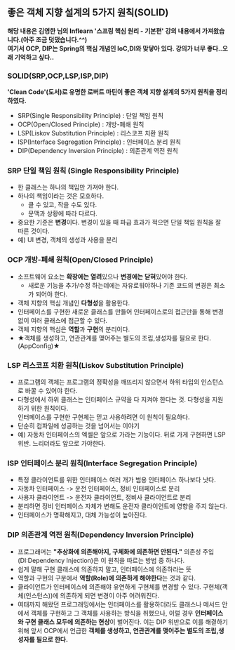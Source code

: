 ## 좋은 객체 지향 설계의 5가지 원칙(SOLID)
**해당 내용은 김영한 님의 Inflearn '스프링 핵심 원리 - 기본편' 강의 내용에서 가져왔습니다.(아주 조금 덧댔습니다.^^)**  
**여기서 OCP, DIP는 Spring의 핵심 개념인 IoC,DI와 맞닿아 있다. 강의가 너무 좋다..오래 기억하고 싶다..**

### SOLID(SRP,OCP,LSP,ISP,DIP)
**'Clean Code'(도서)로 유명한 로버트 마틴이 좋은 객체 지향 설계의 5가지 원칙을 정리하였다.**
- SRP(Single Responsibility Principle) : 단일 책임 원칙
- OCP(Open/Closed Principle) : 개방-폐쇄 원칙
- LSP(Liskov Substitution Principle) : 리스코프 치환 원칙
- ISP(Interface Segregation Principle) : 인터페이스 분리 원칙
- DIP(Dependency Inversion Principle) : 의존관계 역전 원칙

### SRP 단일 책임 원칙 (Single Responsibility Principle)
- 한 클래스는 하나의 책임만 가져야 한다.
- 하나의 책임이라는 것은 모호하다.
    - 클 수 있고, 작을 수도 있다.
    - 문맥과 상황에 따라 다르다.
- 중요한 기준은 **변경**이다. 변경이 있을 때 파급 효과가 적으면 단일 책임 원칙을 잘 따른 것이다.
- 예) UI 변경, 객체의 생성과 사용을 분리

### OCP 개방-폐쇄 원칙(Open/Closed Principle)
- 소프트웨어 요소는 **확장에는 열려**있으나 **변경에는 닫혀**있어야 한다.
    - 새로운 기능을 추가/수정 하는데에는 자유로워야하나 기존 코드의 변경은 최소가 되어야 한다.
- 객체 지향의 핵심 개념인 **다형성**을 활용한다.
- 인터페이스를 구현한 새로운 클래스를 만들어 인터페이스로의 접근만을 통해 변경없이 여러 클래스에 접근할 수 있다.
- 객체 지향의 핵심은 **역할**과 **구현**의 분리이다.
- ★객체를 생성하고, 연관관계를 맺어주는 별도의 조립,생성자를 필요로 한다.(AppConfig)★

### LSP 리스코프 치환 원칙(Liskov Substitution Principle)
- 프로그램의 객체는 프로그램의 정확성을 깨뜨리지 않으면서 하위 타입의 인스턴스로 바꿀 수 있어야 한다.
- 다형성에서 하위 클래스는 인터페이스 규약을 다 지켜야 한다는 것. 다형성을 지원하기 위한 원칙이다.  
인터페이스를 구현한 구현체는 믿고 사용하려면 이 원칙이 필요하다.
- 단순히 컴파일에 성공하는 것을 넘어서는 이야기
- 예) 자동차 인터페이스의 엑셀은 앞으로 가라는 기능이다. 뒤로 가게 구현하면 LSP 위반. 느리더라도 앞으로 가야한다.

### ISP 인터페이스 분리 원칙(Interface Segregation Principle)
- 특정 클라이언트를 위한 인터페이스 여러 개가 범용 인터페이스 하나보다 낫다.
- 자동차 인터페이스 -> 운전 인터페이스, 정비 인터페이스로 분리
- 사용자 클라이언트 -> 운전자 클라이언트, 정비사 클라이언트로 분리
- 분리하면 정비 인터페이스 자체가 변해도 운전자 클라이언트에 영향을 주지 않는다.
- 인터페이스가 명확해지고, 대체 가능성이 높아진다.

### DIP 의존관계 역전 원칙(Dependency Inversion Principle)
- 프로그래머는 **"추상화에 의존해야지, 구체화에 의존하면 안된다."** 의존성 주입(DI:Dependency Injection)은 이 원칙을 따르는 방법 중 하나다.
- 쉽게 말해 구현 클래스에 의존하지 말고, 인터페이스에 의존하라는 뜻
- 역할과 구현의 구분에서 **역할(Role)에 의존하게 해야한다**는 것과 같다. 
- 클라이언트가 인터페이스에 의존해야 유연하게 구현체를 변경할 수 있다. 구현체(객체(인스턴스))에 의존하게 되면 변경이 아주 어려워진다.
- 여태까지 해왔던 프로그래밍에서는 인터페이스를 활용하더라도 클래스나 메서드 안에서 객체를 구현하고 그 객체를 사용하는 방식을 취했으나, 이럴 경우 **인터페이스와 구현 클래스 모두에 의존하는 현상**이 벌어진다. 이는 DIP 위반으로 이를 해결하기 위해 앞서 OCP에서 언급한 **객체를 생성하고, 연관관계를 맺어주는 별도의 조립,생성자를 필요로 한다.**



